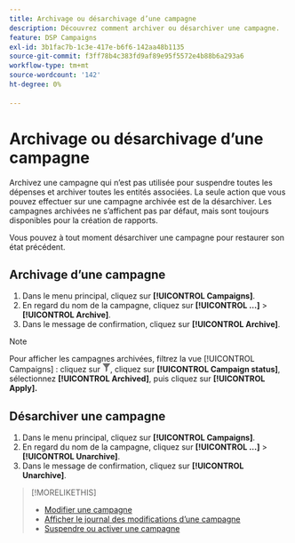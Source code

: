 ```yaml
---
title: Archivage ou désarchivage d’une campagne
description: Découvrez comment archiver ou désarchiver une campagne.
feature: DSP Campaigns
exl-id: 3b1fac7b-1c3e-417e-b6f6-142aa48b1135
source-git-commit: f3ff78b4c383fd9af89e95f5572e4b88b6a293a6
workflow-type: tm+mt
source-wordcount: '142'
ht-degree: 0%

---
```


# Archivage ou désarchivage d’une campagne

Archivez une campagne qui n’est pas utilisée pour suspendre toutes les dépenses et archiver toutes les entités associées. La seule action que vous pouvez effectuer sur une campagne archivée est de la désarchiver. Les campagnes archivées ne s’affichent pas par défaut, mais sont toujours disponibles pour la création de rapports.

Vous pouvez à tout moment désarchiver une campagne pour restaurer son état précédent.

## Archivage d’une campagne

1. Dans le menu principal, cliquez sur **[!UICONTROL Campaigns]**.
1. En regard du nom de la campagne, cliquez sur **[!UICONTROL ...]** > **[!UICONTROL Archive]**.
1. Dans le message de confirmation, cliquez sur **[!UICONTROL Archive]**.

>[!NOTE]
>
>Pour afficher les campagnes archivées, filtrez la vue [!UICONTROL Campaigns] : cliquez sur ![Bouton de filtrage](/help/dsp/assets/filter.png), cliquez sur **[!UICONTROL Campaign status]**, sélectionnez **[!UICONTROL Archived]**, puis cliquez sur **[!UICONTROL Apply].**

## Désarchiver une campagne

1. Dans le menu principal, cliquez sur **[!UICONTROL Campaigns]**.
1. En regard du nom de la campagne, cliquez sur **[!UICONTROL ...]** > **[!UICONTROL Unarchive]**.
1. Dans le message de confirmation, cliquez sur **[!UICONTROL Unarchive]**.

>[!MORELIKETHIS]
>
>* [Modifier une campagne](campaign-edit.md)
>* [Afficher le journal des modifications d’une campagne](campaign-change-log.md)
>* [Suspendre ou activer une campagne](campaign-pause-activate.md)
